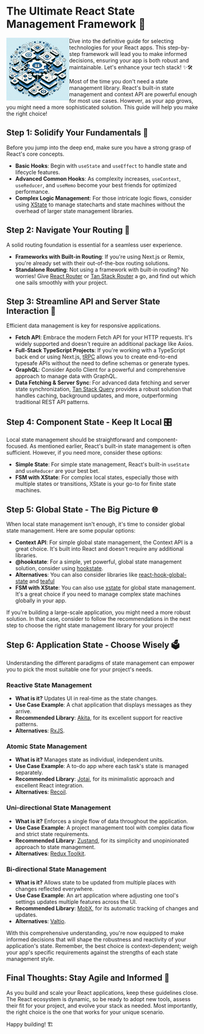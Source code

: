 # The Ultimate React State Management Framework 🚀

<picture>
  <source media="(prefers-color-scheme: dark)" alt="React State Management" align="right" width="165px" srcset="./images/logo.webp"/>
  <img alt="React State Management" align="left" width="165px" src="./images/logo.webp"/>
</picture>

Dive into the definitive guide for selecting technologies for your React apps. This step-by-step framework will lead you to make informed decisions, ensuring your app is both robust and maintainable. Let's enhance your tech stack! ✨🛠️

Most of the time you don't need a state management library. React's built-in state management and context API are powerful enough for most use cases. However, as your app grows, you might need a more sophisticated solution. This guide will help you make the right choice!

## Step 1: Solidify Your Fundamentals 🌟

Before you jump into the deep end, make sure you have a strong grasp of React's core concepts.

- **Basic Hooks**: Begin with `useState` and `useEffect` to handle state and lifecycle features.
- **Advanced Common Hooks**: As complexity increases, `useContext`, `useReducer`, and `useMemo` become your best friends for optimized performance.
- **Complex Logic Management**: For those intricate logic flows, consider using [XState](https://xstate.js.org/) to manage statecharts and state machines without the overhead of larger state management libraries.

## Step 2: Navigate Your Routing 🧭

A solid routing foundation is essential for a seamless user experience.

- **Frameworks with Built-in Routing**: If you're using Next.js or Remix, you're already set with their out-of-the-box routing solutions.
- **Standalone Routing**: Not using a framework with built-in routing? No worries! Give [React Router](https://reactrouter.com/) or [Tan Stack Router](https://tanstack.com/router) a go, and find out which one sails smoothly with your project.

## Step 3: Streamline API and Server State Interaction 📡

Efficient data management is key for responsive applications.

- **Fetch API**: Embrace the modern Fetch API for your HTTP requests. It's widely supported and doesn't require an additional package like Axios.
- **Full-Stack TypeScript Projects**: If you're working with a TypeScript back end or using Next.js, [tRPC](https://trpc.io/) allows you to create end-to-end typesafe APIs without the need to define schemas or generate types.
- **GraphQL**: Consider Apollo Client for a powerful and comprehensive approach to manage data with GraphQL.
- **Data Fetching & Server Sync**: For advanced data fetching and server state synchronization, [Tan Stack Query](https://tanstack.com/query/latest) provides a robust solution that handles caching, background updates, and more, outperforming traditional REST API patterns.

## Step 4: Component State - Keep It Local 🎛️

Local state management should be straightforward and component-focused. As mentioned earlier, React's built-in state management is often sufficient. However, if you need more, consider these options:

- **Simple State**: For simple state management, React's built-in `useState` and `useReducer` are your best bet.
- **FSM with XState**: For complex local states, especially those with multiple states or transitions, XState is your go-to for finite state machines.

## Step 5: Global State - The Big Picture 🌐

When local state management isn't enough, it's time to consider global state management. Here are some popular options:

- **Context API**: For simple global state management, the Context API is a great choice. It's built into React and doesn't require any additional libraries.
- **@hookstate**: For a simple, yet powerful, global state management solution, consider using [hookstate](https://hookstate.netlify.app/).
- **Alternatives**: You can also consider libraries like [react-hook-global-state](https://www.npmjs.com/package/react-hooks-global-state) and [teaful](https://www.npmjs.com/package/teaful)
- **FSM with XState**: You can also use [xstate](https://xstate.js.org/) for global state management. It's a great choice if you need to manage complex state machines globally in your app.

If you're building a large-scale application, you might need a more robust solution. In that case, consider to follow the recommendations in the next step to choose the right state management library for your project!

## Step 6: Application State - Choose Wisely 🗳️

Understanding the different paradigms of state management can empower you to pick the most suitable one for your project's needs.

### Reactive State Management

- **What is it?** Updates UI in real-time as the state changes.
- **Use Case Example**: A chat application that displays messages as they arrive.
- **Recommended Library**: [Akita](https://opensource.salesforce.com/akita/), for its excellent support for reactive patterns.
- **Alternatives**: [RxJS](https://rxjs.dev/).

### Atomic State Management

- **What is it?** Manages state as individual, independent units.
- **Use Case Example**: A to-do app where each task's state is managed separately.
- **Recommended Library**: [Jotai](https://github.com/pmndrs/jotai), for its minimalistic approach and excellent React integration.
- **Alternatives**: [Recoil](https://recoiljs.org/).

### Uni-directional State Management

- **What is it?** Enforces a single flow of data throughout the application.
- **Use Case Example**: A project management tool with complex data flow and strict state requirements.
- **Recommended Library**: [Zustand](https://github.com/pmndrs/zustand), for its simplicity and unopinionated approach to state management.
- **Alternatives**: [Redux Toolkit](https://redux-toolkit.js.org/).

### Bi-directional State Management

- **What is it?** Allows state to be updated from multiple places with changes reflected everywhere.
- **Use Case Example**: An art application where adjusting one tool's settings updates multiple features across the UI.
- **Recommended Library**: [MobX](https://mobx.js.org/README.html), for its automatic tracking of changes and updates.
- **Alternatives**: [Valtio](https://valtio.pmnd.rs/).

With this comprehensive understanding, you're now equipped to make informed decisions that will shape the robustness and reactivity of your application's state. Remember, the best choice is context-dependent; weigh your app's specific requirements against the strengths of each state management style.

## Final Thoughts: Stay Agile and Informed 🔄

As you build and scale your React applications, keep these guidelines close. The React ecosystem is dynamic, so be ready to adopt new tools, assess their fit for your project, and evolve your stack as needed. Most importantly, the right choice is the one that works for your unique scenario.

Happy building! 🏗️
